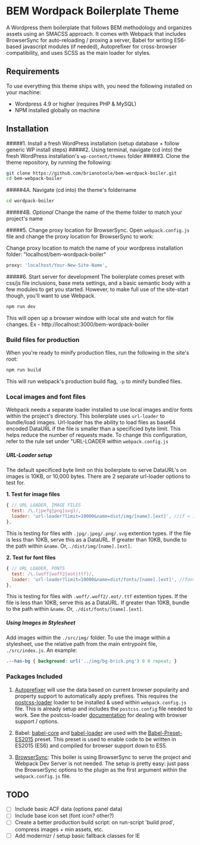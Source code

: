 # BEM Wordpack Boilerplate Theme
A Wordpress them boilerplate that follows BEM methodology and organizes assets using an SMACSS approach. It comes with Webpack that includes BrowserSync for auto-reloading / proxing a server, Babel for writing ES6-based javascript modules (if needed), Autoprefixer for cross-browser compatibility, and uses SCSS as the main loader for styles.

## Requirements
To use everything this theme ships with, you need the following installed on your machine:

* Wordpress 4.9 or higher (requires PHP & MySQL)
* NPM installed globally on machine

## Installation
#####1. Install a fresh WordPress installation (setup database + follow generic WP install steps)
#####2. Using terminal, navigate (cd into) the fresh WordPress installation's `wp-content/themes` folder
#####3. Clone the theme repository, by running the following:
``` bash
git clone https://github.com/brianotoole/bem-wordpack-boiler.git
cd bem-webpack-boiler
```
#####4A. Navigate (cd into) the theme's foldername
``` bash
cd wordpack-boiler 
```
#####4B. *Optional* Change the name of the theme folder to match your project's name

#####5. Change proxy location for BrowserSync. Open `webpack.config.js` file and change the proxy location for BrowserSync to work:

Change proxy location to match the name of your wordpress installation folder: "localhost/bem-wordpack-boiler"
``` bash
proxy: 'localhost/Your-New-Site-Name', 
```

#####6. Start server for development
The boilerplate comes preset with css/js file inclusions, base meta settings, and a basic semantic body with a few modules to get you started. However, to make full use of the site-start though, you'll want to use Webpack.

``` bash
npm run dev
```

This will open up a browser window with local site and watch for file changes. Ex - http://localhost:3000/bem-wordpack-boiler

### Build files for production
When you're ready to minify production files, run the following in the site's root:
``` bash
npm run build
```

This will run webpack's production build flag, `-p` to minify bundled files.

### Local images and font files
Webpack needs a separate loader installed to use local images and/or fonts within the project's directory. This boilerplate uses `url-loader` to bundle/load images. Url-loader has the ability to load files as base64 encoded DataURL if the file is smaller than a specificied byte limit. This helps reduce the number of requests made. To change this configuration, refer to the rule set under "URL-LOADER within `webpack.config.js`

##### URL-Loader setup
The default specificed byte limit on this boilerplate to serve DataURL's on images is 10KB, or 10,000 bytes. There are 2 separate url-loader options to test for. 

**1. Test for image files**
``` javascript
{ // URL LOADER, IMAGE FILES
  test: /\.(jpe?g|png|svg)/,
  loader: 'url-loader?limit=10000&name=dist/img/[name].[ext]', //if < 10 kb, base64 encode img to css
},
```
This is testing for files with `.jpg/.jpeg/.png/.svg` extention types. If the file is less than 10KB, serve this as a DataURL. If greater than 10KB, bundle to the path within `&name`. Or, `./dist/img/[name].[ext]`.

**2. Test for font files**
``` javascript
{ // URL LOADER, FONTS
  test: /\.(woff|woff2|eot|ttf)/,
  loader: 'url-loader?limit=10000&name=dist/fonts/[name].[ext]', //font files to './dist/fonts/**.'
},
```
This is testing for files with `.woff/.woff2/.eot/.ttf` extention types. If the file is less than 10KB, serve this as a DataURL. If greater than 10KB, bundle to the path within `&name`. Or, `./dist/fonts/[name].[ext]`.

##### Using Images in Stylesheet
Add images within the `./src/img/` folder.
To use the image within a stylesheet, use the relative path from the main entrypoint file, `./src/index.js`. An example:
``` css
.--has-bg { background: url('../img/bg-brick.png') 0 0 repeat; }
```

### Packages Included
1. [Autoprefixer](https://www.npmjs.com/package/autoprefixer)
will use the data based on current browser popularity and property support to automatically apply prefixes. This requires the [postcss-loader](https://github.com/postcss/postcss-loader) loader to be installed & used within `webpack.config.js` file. This is already setup and includes the `postcss.config` file needed to work. See the postcss-loader [documentation](https://github.com/postcss/postcss-loader) for dealing with browser support / options.

2. Babel: [babel-core](https://github.com/babel/babel-loader) and [babel-loader](https://github.com/babel/babel-loader) are used with the [Babel-Preset-ES2015](https://www.npmjs.com/package/babel-preset-es2015-webpack) preset. This preset is used to enable code to be written in ES2015 (ES6) and compiled for browser support down to ES5.

3. [BrowserSync](https://www.npmjs.com/package/browser-sync-webpack-plugin): 
This boiler is using BrowserSync to serve the project and Webpack Dev Server is not needed. The setup is pretty easy: just pass the BrowserSync options to the plugin as the first argument within the `webpack.config.js` file.

## TODO
- [ ] Include basic ACF data (options panel data)
- [ ] Include base icon set (font icon? other?)
- [ ] Create a better production build script: on run-script 'build prod', compress images + min assets, etc.
- [ ] Add modernizr / setup basic fallback classes for IE